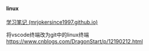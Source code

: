 #### linux

[学习笔记 (mrjokersince1997.github.io)](https://mrjokersince1997.github.io/My-Notes/#/理论基础/操作系统/linux)

将vscode终端改为git中的linux终端 https://www.cnblogs.com/DragonStart/p/12190212.html